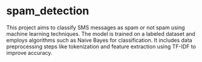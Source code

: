 # spam_detection
This project aims to classify SMS messages as spam or not spam using machine learning techniques. The model is trained on a labeled dataset and employs algorithms such as Naive Bayes for classification. It includes data preprocessing steps like tokenization and feature extraction using TF-IDF to improve accuracy.
